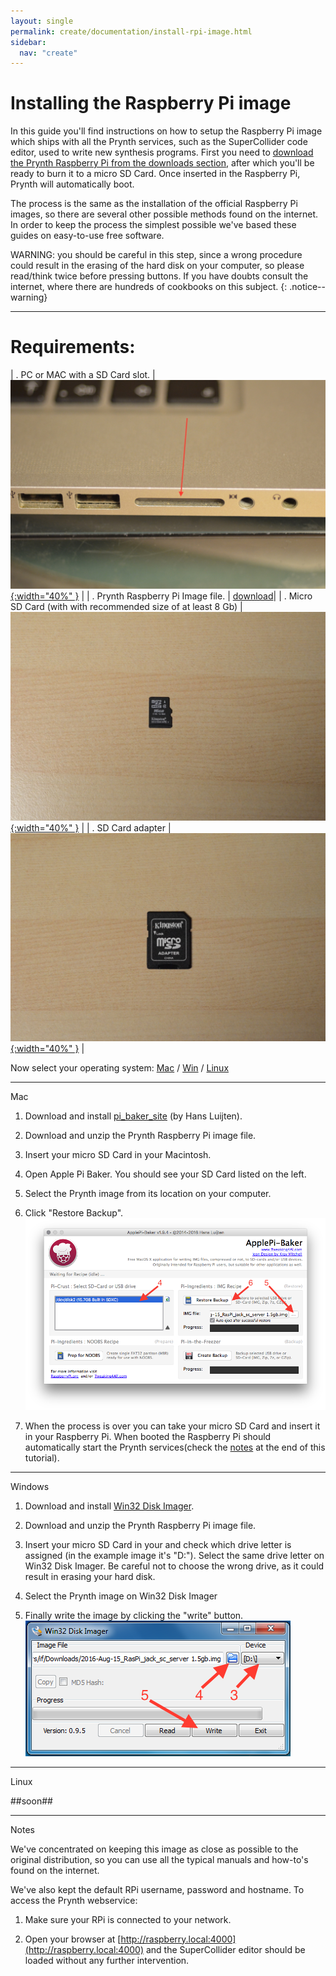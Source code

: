 ```yaml
---
layout: single
permalink: create/documentation/install-rpi-image.html
sidebar:
  nav: "create"
---
```


# Installing the Raspberry Pi image

In this guide you'll find instructions on how to setup the Raspberry Pi image which ships  with all the Prynth services, such as the SuperCollider code editor, used to write new synthesis programs. First you need to [download the Prynth Raspberry Pi from the downloads section](../downloads/), after which you'll be ready to burn it to a micro SD Card. Once inserted in the Raspberry Pi, Prynth will automatically boot.

The process is the same as the installation of the official Raspberry Pi images, so there are several other possible methods found on the internet. In order to keep the process the simplest possible we've based these guides on easy-to-use free software.

WARNING: you should be careful in this step, since a wrong procedure could result in the erasing of the hard disk on your computer, so please read/think twice before pressing buttons. If you have doubts consult the internet, where there are hundreds of cookbooks on this subject.
{: .notice--warning}

---

# Requirements:

| . PC or MAC with a SD Card slot. | [![sd_card_slot](../../images/documentation/sd_card_slot.jpg){:width="40%" }](../../images/documentation/sd_card_slot.jpg) |
| . Prynth Raspberry Pi Image file. | [download](#link)|
| . Micro SD Card (with with recommended size of at least 8 Gb) | [![micro_sd_card](../../images/documentation/micro_sd_card.jpg){:width="40%" }](../../images/documentation/micro_sd_card.jpg) |
| . SD Card adapter | [![sd_card_adapter](../../images/documentation/sd_card_adapter.jpg){:width="40%" }](../../images/documentation/sd_card_adapter.jpg) |

Now select your operating system:
[Mac](#mac) / [Win](#win) / [Linux](#linux)

---

<a id="mac" >Mac</a>

1. Download and install [pi_baker_site](http://www.tweaking4all.com/software/macosx-software/macosx-apple-pi-baker/) (by Hans Luijten).

2. Download and unzip the Prynth Raspberry Pi image file.

3. Insert your micro SD Card in your Macintosh.

4. Open Apple Pi Baker. You should see your SD Card listed on the left.

5. Select the Prynth image from its location on your computer.

6. Click "Restore Backup".
[![pi_baker](../../images/documentation/pi_baker.png)](../../images/documentation/pi_baker.png)

7. When the process is over you can take your micro SD Card and insert it in your Raspberry Pi. When booted the Raspberry Pi should automatically start the Prynth services(check the [notes](#notes) at the end of this tutorial).

---

<a id="win" >Windows</a>

1. Download and install [Win32 Disk Imager](https://sourceforge.net/projects/win32diskimager/).

2. Download and unzip the Prynth Raspberry Pi image file.

3. Insert your micro SD Card in your and check which drive letter is assigned (in the example image it's "D:"). Select the same drive letter on Win32 Disk Imager. Be careful not to choose the wrong drive, as it could result in erasing your hard disk.

4. Select the Prynth image on Win32 Disk Imager

5. Finally write the image by clicking the "write" button.
[![win32diskimager](../../images/documentation/win32_disk_imager.png)](../../images/documentation/win32_disk_imager.png)

---

<a id="linux" >Linux</a>

##soon##

---

<a id="Notes">Notes</a>

 We've concentrated on keeping this image as close as possible to the original distribution, so you can use all the typical manuals and how-to's found on the internet.

We've also kept the default RPi username, password and hostname. To access the Prynth webservice:

1. Make sure your RPi is connected to your network.

2. Open your browser at [http://raspberry.local:4000](http://raspberry.local:4000) and the SuperCollider editor should be loaded without any further intervention.
